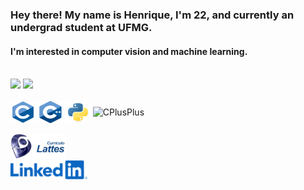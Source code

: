 ### Hey there! My name is Henrique, I'm 22, and currently an undergrad student at UFMG.
#### I'm interested in computer vision and machine learning.

<div><br>
  <img height="180em" src="https://github-readme-stats.vercel.app/api?username=henriquemoc&show_icons=true&theme=radical&show_icons=true"/>
  <img height="120em" src="https://github-readme-stats.vercel.app/api/top-langs/?username=henriquemoc&layout=compact&theme=radical&langs_count=7"/>
  
</div>

<div><br>
  <img align="center" alt="Rafa-React" height="35" width="40" src="https://raw.githubusercontent.com/devicons/devicon/master/icons/c/c-original.svg">
  <img align="center" alt="CPlusPlus" height="35" width="40" src="https://raw.githubusercontent.com/devicons/devicon/master/icons/cplusplus/cplusplus-original.svg">
  <img align="center" alt="Python" height="35" width="40" src="https://raw.githubusercontent.com/devicons/devicon/master/icons/python/python-original.svg">
  <img align="center" alt="CPlusPlus" height="35" width="40" src="https://raw.githubusercontent.com/valohai/ml-logos/master/pytorch.svg">
</div>

<div><br>
  <a href="http://lattes.cnpq.br/4978572565118006" target="lattes"><img height="40" src="https://raw.githubusercontent.com/henriquemoc/henriquemoc/main/icon-curriculo-lattes.png" target="lattes"></a>
  <br>
  <a href="https://www.linkedin.com/in/henrique-magalh%C3%A3es-de-oliveira-carvalho-922a83233/" target="linkedin"><img height="30" src="https://raw.githubusercontent.com/henriquemoc/henriquemoc/main/LinkedIn_Logo.svg.png" target="linkedin"></a>
</div><br><br>

<!--
**henriquemoc/henriquemoc** is a ✨ _special_ ✨ repository because its `README.md` (this file) appears on your GitHub profile.

Here are some ideas to get you started:

- 🔭 I’m currently working on ...
- 🌱 I’m currently learning ...
- 👯 I’m looking to collaborate on ...
- 🤔 I’m looking for help with ...
- 💬 Ask me about ...
- 📫 How to reach me: ...
- 😄 Pronouns: ...
- ⚡ Fun fact: ...
-->
